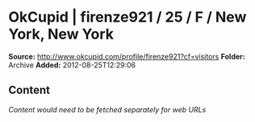 # OkCupid | firenze921 / 25 / F / New York, New York

**Source:** http://www.okcupid.com/profile/firenze921?cf=visitors
**Folder:** Archive
**Added:** 2012-08-25T12:29:06




## Content
*Content would need to be fetched separately for web URLs*
